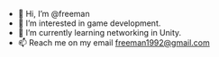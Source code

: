 - 👋 Hi, I’m @freeman
- 👀 I’m interested in game development.
- 🌱 I’m currently learning networking in Unity. 
- 📫 Reach me on my email freeman1992@gmail.com
